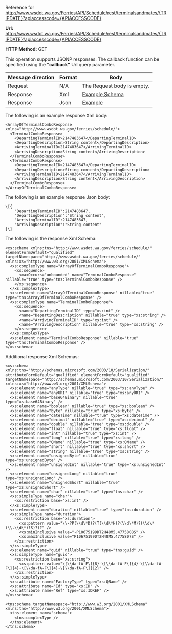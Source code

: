 Reference for http://www.wsdot.wa.gov/Ferries/API/Schedule/rest/terminalsandmates/{TRIPDATE}?apiaccesscode={APIACCESSCODE}

**Url:** http://www.wsdot.wa.gov/Ferries/API/Schedule/rest/terminalsandmates/{TRIPDATE}?apiaccesscode={APIACCESSCODE}

**HTTP Method:** GET

This operation supports JSONP responses. The callback function can be specified using the **"callback"** Url query parameter.

| Message direction | Format | Body |
| --- | --- | --- |
| Request | N/A | The Request body is empty. |
| Response | Xml | [Example](#response-xml),[Schema](#response-schema) |
| Response | Json | [Example](#response-json) |

The following is an example response Xml body:

```
<ArrayOfTerminalComboResponse xmlns="http://www.wsdot.wa.gov/ferries/schedule/">
  <TerminalComboResponse>
    <DepartingTerminalID>2147483647</DepartingTerminalID>
    <DepartingDescription>String content</DepartingDescription>
    <ArrivingTerminalID>2147483647</ArrivingTerminalID>
    <ArrivingDescription>String content</ArrivingDescription>
  </TerminalComboResponse>
  <TerminalComboResponse>
    <DepartingTerminalID>2147483647</DepartingTerminalID>
    <DepartingDescription>String content</DepartingDescription>
    <ArrivingTerminalID>2147483647</ArrivingTerminalID>
    <ArrivingDescription>String content</ArrivingDescription>
  </TerminalComboResponse>
</ArrayOfTerminalComboResponse>
```

The following is an example response Json body:

```
\[{
	"DepartingTerminalID":2147483647,
	"DepartingDescription":"String content",
	"ArrivingTerminalID":2147483647,
	"ArrivingDescription":"String content"
}\]
```

The following is the response Xml Schema:

```
<xs:schema xmlns:tns="http://www.wsdot.wa.gov/ferries/schedule/" elementFormDefault="qualified" targetNamespace="http://www.wsdot.wa.gov/ferries/schedule/" xmlns:xs="http://www.w3.org/2001/XMLSchema">
  <xs:complexType name="ArrayOfTerminalComboResponse">
    <xs:sequence>
      <maxOccurs="unbounded" name="TerminalComboResponse" nillable="true" type="tns:TerminalComboResponse" />
    </xs:sequence>
  </xs:complexType>
  <xs:element name="ArrayOfTerminalComboResponse" nillable="true" type="tns:ArrayOfTerminalComboResponse" />
  <xs:complexType name="TerminalComboResponse">
    <xs:sequence>
      <name="DepartingTerminalID" type="xs:int" />
      <name="DepartingDescription" nillable="true" type="xs:string" />
      <name="ArrivingTerminalID" type="xs:int" />
      <name="ArrivingDescription" nillable="true" type="xs:string" />
    </xs:sequence>
  </xs:complexType>
  <xs:element name="TerminalComboResponse" nillable="true" type="tns:TerminalComboResponse" />
</xs:schema>
```

Additional response Xml Schemas:

```
<xs:schema xmlns:tns="http://schemas.microsoft.com/2003/10/Serialization/" attributeFormDefault="qualified" elementFormDefault="qualified" targetNamespace="http://schemas.microsoft.com/2003/10/Serialization/" xmlns:xs="http://www.w3.org/2001/XMLSchema">
  <xs:element name="anyType" nillable="true" type="xs:anyType" />
  <xs:element name="anyURI" nillable="true" type="xs:anyURI" />
  <xs:element name="base64Binary" nillable="true" type="xs:base64Binary" />
  <xs:element name="boolean" nillable="true" type="xs:boolean" />
  <xs:element name="byte" nillable="true" type="xs:byte" />
  <xs:element name="dateTime" nillable="true" type="xs:dateTime" />
  <xs:element name="decimal" nillable="true" type="xs:decimal" />
  <xs:element name="double" nillable="true" type="xs:double" />
  <xs:element name="float" nillable="true" type="xs:float" />
  <xs:element name="int" nillable="true" type="xs:int" />
  <xs:element name="long" nillable="true" type="xs:long" />
  <xs:element name="QName" nillable="true" type="xs:QName" />
  <xs:element name="short" nillable="true" type="xs:short" />
  <xs:element name="string" nillable="true" type="xs:string" />
  <xs:element name="unsignedByte" nillable="true" type="xs:unsignedByte" />
  <xs:element name="unsignedInt" nillable="true" type="xs:unsignedInt" />
  <xs:element name="unsignedLong" nillable="true" type="xs:unsignedLong" />
  <xs:element name="unsignedShort" nillable="true" type="xs:unsignedShort" />
  <xs:element name="char" nillable="true" type="tns:char" />
  <xs:simpleType name="char">
    <xs:restriction base="xs:int" />
  </xs:simpleType>
  <xs:element name="duration" nillable="true" type="tns:duration" />
  <xs:simpleType name="duration">
    <xs:restriction base="xs:duration">
      <xs:pattern value="\\-?P(\\d\*D)?(T(\\d\*H)?(\\d\*M)?(\\d\*(\\.\\d\*)?S)?)?" />
      <xs:minInclusive value="-P10675199DT2H48M5.4775808S" />
      <xs:maxInclusive value="P10675199DT2H48M5.4775807S" />
    </xs:restriction>
  </xs:simpleType>
  <xs:element name="guid" nillable="true" type="tns:guid" />
  <xs:simpleType name="guid">
    <xs:restriction base="xs:string">
      <xs:pattern value="\[\\da-fA-F\]{8}-\[\\da-fA-F\]{4}-\[\\da-fA-F\]{4}-\[\\da-fA-F\]{4}-\[\\da-fA-F\]{12}" />
    </xs:restriction>
  </xs:simpleType>
  <xs:attribute name="FactoryType" type="xs:QName" />
  <xs:attribute name="Id" type="xs:ID" />
  <xs:attribute name="Ref" type="xs:IDREF" />
</xs:schema>
```

```
<tns:schema targetNamespace="http://www.w3.org/2001/XMLSchema" xmlns:tns="http://www.w3.org/2001/XMLSchema">
  <tns:element name="schema">
    <tns:complexType />
  </tns:element>
</tns:schema>
```